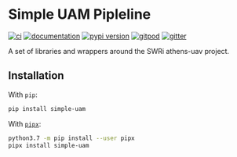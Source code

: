 # Simple UAM Pipleline

[![ci](https://github.com/LOGiCS-Project/swri-simple-uam-pipleline/workflows/ci/badge.svg)](https://github.com/LOGiCS-Project/swri-simple-uam-pipleline/actions?query=workflow%3Aci)
[![documentation](https://img.shields.io/badge/docs-mkdocs%20material-blue.svg?style=flat)](https://LOGiCS-Project.github.io/swri-simple-uam-pipleline/)
[![pypi version](https://img.shields.io/pypi/v/simple-uam.svg)](https://pypi.org/project/simple-uam/)
[![gitpod](https://img.shields.io/badge/gitpod-workspace-blue.svg?style=flat)](https://gitpod.io/#https://github.com/LOGiCS-Project/swri-simple-uam-pipleline)
[![gitter](https://badges.gitter.im/join%20chat.svg)](https://gitter.im/swri-simple-uam-pipleline/community)

A set of libraries and wrappers around the SWRi athens-uav project.  

## Installation

With `pip`:
```bash
pip install simple-uam
```

With [`pipx`](https://github.com/pipxproject/pipx):
```bash
python3.7 -m pip install --user pipx
pipx install simple-uam
```
